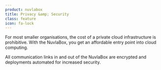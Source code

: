 ```yaml
---
product: nuvlabox
title: Privacy &amp; Security
class: feature
icon: fa-lock
---
```


For most smaller organisations, the cost of a private cloud infrastructure is prohibitive. With the NuvlaBox, you get an affordable entry point into cloud computing.

All communication links in and out of the NuvlaBox are encrypted and deployments automated for increased security.
